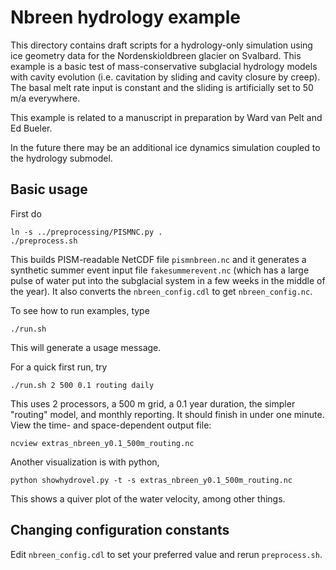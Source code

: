 # Nbreen hydrology example

This directory contains draft scripts for a hydrology-only simulation using
ice geometry data for the Nordenskioldbreen glacier on Svalbard.  This example
is a basic test of mass-conservative subglacial hydrology models with cavity
evolution (i.e. cavitation by sliding and cavity closure by creep).  The basal
melt rate input is constant and the sliding is artificially set to 50 m/a
everywhere.

This example is related to a manuscript in preparation by Ward van Pelt and
Ed Bueler.

In the future there may be an additional ice dynamics simulation coupled to the
hydrology submodel.

## Basic usage

First do

    ln -s ../preprocessing/PISMNC.py .
    ./preprocess.sh

This builds PISM-readable NetCDF file `pismnbreen.nc` and it generates a
synthetic summer event input file `fakesummerevent.nc` (which has a large
pulse of water put into the subglacial system in a few weeks in the middle of
the year).  It also converts the `nbreen_config.cdl` to get `nbreen_config.nc`.

To see how to run examples, type

    ./run.sh

This will generate a usage message.

For a quick first run, try

    ./run.sh 2 500 0.1 routing daily

This uses 2 processors, a 500 m grid, a 0.1 year duration, the simpler "routing"
model, and monthly reporting.  It should finish in under one minute.  View the
time- and space-dependent output file:

    ncview extras_nbreen_y0.1_500m_routing.nc

Another visualization is with python,

    python showhydrovel.py -t -s extras_nbreen_y0.1_500m_routing.nc

This shows a quiver plot of the water velocity, among other things.

## Changing configuration constants

Edit `nbreen_config.cdl` to set your preferred value and rerun `preprocess.sh`.
